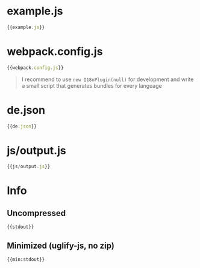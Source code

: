 
# example.js

``` javascript
{{example.js}}
```

# webpack.config.js

``` javascript
{{webpack.config.js}}
```

> I recommend to use `new I18nPlugin(null)` for development
> and write a small script that generates bundles for every language

# de.json

``` javascript
{{de.json}}
```

# js/output.js

``` javascript
{{js/output.js}}
```

# Info

## Uncompressed

```
{{stdout}}
```

## Minimized (uglify-js, no zip)

```
{{min:stdout}}
```